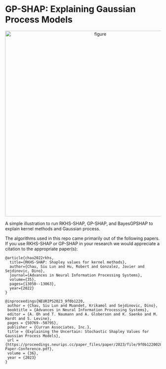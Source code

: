 # GP-SHAP: Explaining Gaussian Process Models


<p align="center">
<img src="https://github.com/muandet-lab/ExplainingGaussianProcess/blob/main/docs/img/illustration.png" alt="figure" width="600"/>
</p>


A simple illustration to run RKHS-SHAP, GP-SHAP, and BayesGPSHAP to explain kernel methods and Gaussian process.

The algorithms used in this repo came primarily out of the following papers. If you use RKHS-SHAP or GP-SHAP in your research we would appreciate a citation to the appropriate paper(s):
```
@article{chau2022rkhs,
  title={RKHS-SHAP: Shapley values for kernel methods},
  author={Chau, Siu Lun and Hu, Robert and Gonzalez, Javier and Sejdinovic, Dino},
  journal={Advances in Neural Information Processing Systems},
  volume={35},
  pages={13050--13063},
  year={2022}
}

@inproceedings{NEURIPS2023_9f0b1220,
 author = {Chau, Siu Lun and Muandet, Krikamol and Sejdinovic, Dino},
 booktitle = {Advances in Neural Information Processing Systems},
 editor = {A. Oh and T. Naumann and A. Globerson and K. Saenko and M. Hardt and S. Levine},
 pages = {50769--50795},
 publisher = {Curran Associates, Inc.},
 title = {Explaining the Uncertain: Stochastic Shapley Values for Gaussian Process Models},
 url = {https://proceedings.neurips.cc/paper_files/paper/2023/file/9f0b1220028dfa2ee82ca0a0e0fc52d1-Paper-Conference.pdf},
 volume = {36},
 year = {2023}
}

```

